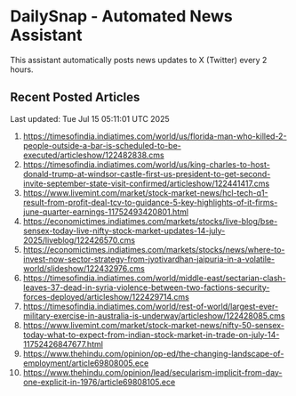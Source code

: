 # DailySnap - Automated News Assistant

This assistant automatically posts news updates to X (Twitter) every 2 hours.

## Recent Posted Articles

Last updated: Tue Jul 15 05:11:01 UTC 2025

1. https://timesofindia.indiatimes.com/world/us/florida-man-who-killed-2-people-outside-a-bar-is-scheduled-to-be-executed/articleshow/122482838.cms
2. https://timesofindia.indiatimes.com/world/us/king-charles-to-host-donald-trump-at-windsor-castle-first-us-president-to-get-second-invite-september-state-visit-confirmed/articleshow/122441417.cms
3. https://www.livemint.com/market/stock-market-news/hcl-tech-q1-result-from-profit-deal-tcv-to-guidance-5-key-highlights-of-it-firms-june-quarter-earnings-11752493420801.html
4. https://economictimes.indiatimes.com/markets/stocks/live-blog/bse-sensex-today-live-nifty-stock-market-updates-14-july-2025/liveblog/122426570.cms
5. https://economictimes.indiatimes.com/markets/stocks/news/where-to-invest-now-sector-strategy-from-jyotivardhan-jaipuria-in-a-volatile-world/slideshow/122432976.cms
6. https://timesofindia.indiatimes.com/world/middle-east/sectarian-clash-leaves-37-dead-in-syria-violence-between-two-factions-security-forces-deployed/articleshow/122429714.cms
7. https://timesofindia.indiatimes.com/world/rest-of-world/largest-ever-military-exercise-in-australia-is-underway/articleshow/122428085.cms
8. https://www.livemint.com/market/stock-market-news/nifty-50-sensex-today-what-to-expect-from-indian-stock-market-in-trade-on-july-14-11752426847677.html
9. https://www.thehindu.com/opinion/op-ed/the-changing-landscape-of-employment/article69808005.ece
10. https://www.thehindu.com/opinion/lead/secularism-implicit-from-day-one-explicit-in-1976/article69808105.ece
